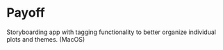 # Payoff
Storyboarding app with tagging functionality to better organize individual plots and themes. (MacOS)
